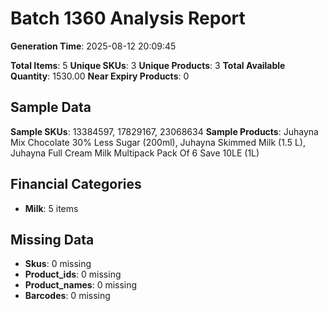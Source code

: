 # Batch 1360 Analysis Report

**Generation Time**: 2025-08-12 20:09:45

**Total Items**: 5
**Unique SKUs**: 3
**Unique Products**: 3
**Total Available Quantity**: 1530.00
**Near Expiry Products**: 0

## Sample Data
**Sample SKUs**: 13384597, 17829167, 23068634
**Sample Products**: Juhayna Mix Chocolate 30% Less Sugar (200ml), Juhayna Skimmed Milk (1.5 L), Juhayna Full Cream Milk Multipack Pack Of 6 Save 10LE (1L)

## Financial Categories
- **Milk**: 5 items

## Missing Data
- **Skus**: 0 missing
- **Product_ids**: 0 missing
- **Product_names**: 0 missing
- **Barcodes**: 0 missing
